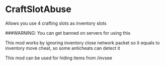 # CraftSlotAbuse

Allows you use 4 crafting slots as inventory slots

###WARNING: You can get banned on servers for using this

This mod works by ignoring inventory close network packet so it equals to inventory move cheat, so some anticheats can detect it

This mod can be used for hiding items from /invsee

